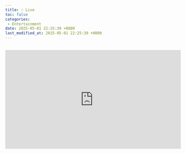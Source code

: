```yaml
---
title: 🎶 Live
toc: false
categories:
 - Entertainment
date: 2025-05-01 22:25:39 +0800
last_modified_at: 2025-05-01 22:25:39 +0800
---
```


<br>

<iframe class="iframe--video" width="560" height="315" src="https://www.youtube.com/embed/0yKvu1fFQtY?si=IP2kc-atRT_bi29v" title="YouTube video player" frameborder="0" allow="accelerometer; autoplay; clipboard-write; encrypted-media; gyroscope; picture-in-picture; web-share" referrerpolicy="strict-origin-when-cross-origin" allowfullscreen></iframe>

<br>